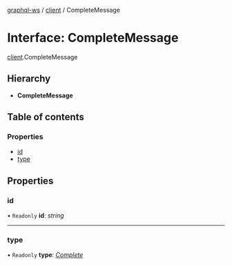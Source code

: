 [graphql-ws](../README.md) / [client](../modules/client.md) / CompleteMessage

# Interface: CompleteMessage

[client](../modules/client.md).CompleteMessage

## Hierarchy

* **CompleteMessage**

## Table of contents

### Properties

- [id](client.completemessage.md#id)
- [type](client.completemessage.md#type)

## Properties

### id

• `Readonly` **id**: *string*

___

### type

• `Readonly` **type**: [*Complete*](../enums/message.messagetype.md#complete)
